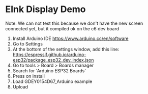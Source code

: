 # EInk Display Demo

Note: We can not test this because we don't have the new screen connected yet, but it compiled ok on the c6 dev board


1.  Install Arduino IDE https://www.arduino.cc/en/software
2.  Go to Settings
3.  At the bottom of the settings window, add this line: https://espressif.github.io/arduino-esp32/package_esp32_dev_index.json
4.  Go to tools > Board > Boards manager
5.  Search for 'Arduino ESP32 Boards'
6.  Press on install
7.  Load GDEY0154D67_Arduino example
8.  Upload





